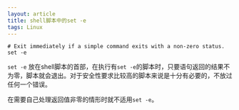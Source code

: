 ```yaml
---
layout: article
title: shell脚本中的set -e
tags: Linux
---
```


<!-- more -->

```shell
# Exit immediately if a simple command exits with a non-zero status.
set -e
```

`set -e` 放在shell脚本的首部，在执行有`set -e`的脚本时，只要语句返回的结果不为零，脚本就会退出。对于安全性要求比较高的脚本来说是十分有必要的，不放过任何一个错误。

在需要自己处理返回值非零的情形时就不适用`set -e`。